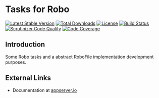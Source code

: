 # Tasks for Robo

[![Latest Stable Version](https://img.shields.io/packagist/v/appserver-io/robo-tasks.svg?style=flat-square)](https://packagist.org/packages/appserver-io/robo-tasks) 
 [![Total Downloads](https://img.shields.io/packagist/dt/appserver-io/robo-tasks.svg?style=flat-square)](https://packagist.org/packages/appserver-io/robo-tasks)
 [![License](https://img.shields.io/packagist/l/appserver-io/robo-tasks.svg?style=flat-square)](https://packagist.org/packages/appserver-io/robo-tasks)
 [![Build Status](https://img.shields.io/travis/appserver-io/robo-tasks/master.svg?style=flat-square)](http://travis-ci.org/appserver-io/robo-tasks)
 [![Scrutinizer Code Quality](https://img.shields.io/scrutinizer/g/appserver-io/robo-tasks/master.svg?style=flat-square)](https://scrutinizer-ci.com/g/appserver-io/robo-tasks/?branch=master)
 [![Code Coverage](https://img.shields.io/scrutinizer/coverage/g/appserver-io/robo-tasks/master.svg?style=flat-square)](https://scrutinizer-ci.com/g/appserver-io/robo-tasks/?branch=master)

## Introduction

Some Robo tasks and a abstract RoboFile implementation development purposes.

## External Links

* Documentation at [appserver.io](http://docs.appserver.io)
